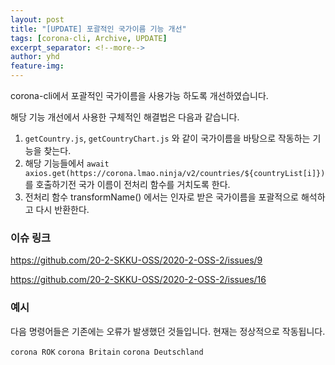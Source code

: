 ```yaml
---
layout: post
title: "[UPDATE] 포괄적인 국가이름 기능 개선"
tags: [corona-cli, Archive, UPDATE]
excerpt_separator: <!--more-->
author: yhd
feature-img: 
---
```


corona-cli에서 포괄적인 국가이름을 사용가능 하도록 개선하였습니다.

<!--more-->

해당 기능 개선에서 사용한 구체적인 해결법은 다음과 같습니다.

1. `getCountry.js`, `getCountryChart.js` 와 같이 국가이름을 바탕으로 작동하는 기능을 찾는다.
2. 해당 기능들에서 `await axios.get(https://corona.lmao.ninja/v2/countries/${countryList[i]})` 를 호출하기전 국가 이름이 전처리 함수를 거치도록 한다.
3. 전처리 함수 transformName() 에서는 인자로 받은 국가이름을 포괄적으로 해석하고 다시 반환한다.

### 이슈 링크

   <https://github.com/20-2-SKKU-OSS/2020-2-OSS-2/issues/9>

   <https://github.com/20-2-SKKU-OSS/2020-2-OSS-2/issues/16>


### 예시

다음 명령어들은 기존에는 오류가 발생했던 것들입니다. 현재는 정상적으로 작동됩니다.

`corona ROK`
`corona Britain`
`corona Deutschland`
